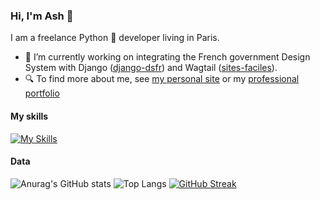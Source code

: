 ### Hi, I'm Ash 👋
I am a freelance Python 🐍 developer living in Paris.

- 🔭 I’m currently working on integrating the French government Design System with Django ([django-dsfr](https://github.com/numerique-gouv/django-dsfr)) and Wagtail ([sites-faciles](https://github.com/numerique-gouv/sites-faciles)).
- 🔍 To find more about me, see [my personal site](https://ash.bzh) or my [professional portfolio](https://boissel.dev)

#### My skills
[![My Skills](https://skillicons.dev/icons?i=python,django,,html,css,js)](https://skillicons.dev)

#### Data
![Anurag's GitHub stats](https://github-readme-stats.vercel.app/api?username=ash-crow&hide=stars&show_icons=true&count_private=true&layout=compac)
![Top Langs](https://github-readme-stats.vercel.app/api/top-langs/?username=ash-crow&size_weight=0.5&count_weight=0.5&layout=compact)
[![GitHub Streak](https://streak-stats.demolab.com?user=Ash-Crow&theme=transparent&date_format=n%2Fj%5B%2FY%5D)](https://git.io/streak-stats)

<!--
**Ash-Crow/Ash-Crow** is a ✨ _special_ ✨ repository because its `README.md` (this file) appears on your GitHub profile.

Here are some ideas to get you started:

- 🔭 I’m currently working on ...
- 🌱 I’m currently learning ...
- 👯 I’m looking to collaborate on ...
- 🤔 I’m looking for help with ...
- 💬 Ask me about ...
- 📫 How to reach me: ...
- 😄 Pronouns: ...
- ⚡ Fun fact: ...

Further inspiration https://raw.githubusercontent.com/zhaolinlau/zhaolinlau/main/README.md
-->
